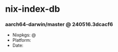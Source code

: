 # nix-index-db
### aarch64-darwin/master @ 240516.3dcacf6
- Nixpkgs: @[](https://github.com/NixOS/nixpkgs/commit/3dcacf656d706dbba23422f2428e3a8dad263c04)
- Platform: 
- Date: 
